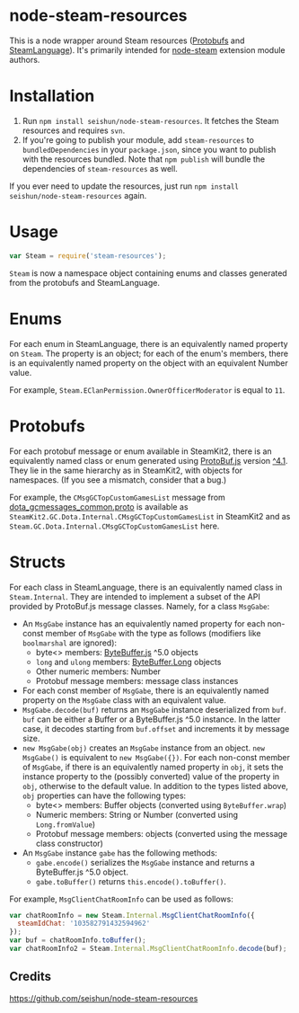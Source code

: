 # node-steam-resources

This is a node wrapper around Steam resources ([Protobufs](https://github.com/SteamDatabase/Protobufs) and [SteamLanguage](https://github.com/SteamRE/SteamKit/tree/master/Resources/SteamLanguage)). It's primarily intended for [node-steam](https://github.com/seishun/node-steam) extension module authors.

# Installation

1. Run `npm install seishun/node-steam-resources`. It fetches the Steam resources and requires `svn`.
2. If you're going to publish your module, add `steam-resources` to `bundledDependencies` in your `package.json`, since you want to publish with the resources bundled. Note that `npm publish` will bundle the dependencies of `steam-resources` as well.

If you ever need to update the resources, just run `npm install seishun/node-steam-resources` again.

# Usage

```js
var Steam = require('steam-resources');
```

`Steam` is now a namespace object containing enums and classes generated from the protobufs and SteamLanguage.

# Enums

For each enum in SteamLanguage, there is an equivalently named property on `Steam`. The property is an object; for each of the enum's members, there is an equivalently named property on the object with an equivalent Number value.

For example, `Steam.EClanPermission.OwnerOfficerModerator` is equal to `11`.

# Protobufs

For each protobuf message or enum available in SteamKit2, there is an equivalently named class or enum generated using [ProtoBuf.js](https://github.com/dcodeIO/ProtoBuf.js) version [^4.1](https://docs.npmjs.com/misc/semver#caret-ranges-123-025-004). They lie in the same hierarchy as in SteamKit2, with objects for namespaces. (If you see a mismatch, consider that a bug.)

For example, the `CMsgGCTopCustomGamesList` message from [dota_gcmessages_common.proto](https://github.com/SteamDatabase/Protobufs/blob/master/dota2/dota_gcmessages_common.proto) is available as `SteamKit2.GC.Dota.Internal.CMsgGCTopCustomGamesList` in SteamKit2 and as `Steam.GC.Dota.Internal.CMsgGCTopCustomGamesList` here.

# Structs

For each class in SteamLanguage, there is an equivalently named class in `Steam.Internal`. They are intended to implement a subset of the API provided by ProtoBuf.js message classes. Namely, for a class `MsgGabe`:

* An `MsgGabe` instance has an equivalently named property for each non-const member of `MsgGabe` with the type as follows (modifiers like `boolmarshal` are ignored):
  * byte<> members: [ByteBuffer.js](https://github.com/dcodeIO/ByteBuffer.js) ^5.0 objects
  * `long` and `ulong` members: [ByteBuffer.Long](https://github.com/dcodeIO/Long.js) objects
  * Other numeric members: Number
  * Protobuf message members: message class instances
* For each const member of `MsgGabe`, there is an equivalently named property on the `MsgGabe` class with an equivalent value.
* `MsgGabe.decode(buf)` returns an `MsgGabe` instance deserialized from `buf`. `buf` can be either a Buffer or a ByteBuffer.js ^5.0 instance. In the latter case, it decodes starting from `buf.offset` and increments it by message size.
* `new MsgGabe(obj)` creates an `MsgGabe` instance from an object. `new MsgGabe()` is equivalent to `new MsgGabe({})`. For each non-const member of `MsgGabe`, if there is an equivalently named property in `obj`, it sets the instance property to the (possibly converted) value of the property in `obj`, otherwise to the default value. In addition to the types listed above, `obj` properties can have the following types:
  * byte<> members: Buffer objects (converted using `ByteBuffer.wrap`)
  * Numeric members: String or Number (converted using `Long.fromValue`)
  * Protobuf message members: objects (converted using the message class constructor)
* An `MsgGabe` instance `gabe` has the following methods:
    * `gabe.encode()` serializes the `MsgGabe` instance and returns a ByteBuffer.js ^5.0 object.
    * `gabe.toBuffer()` returns `this.encode().toBuffer()`.

For example, `MsgClientChatRoomInfo` can be used as follows:

```js
var chatRoomInfo = new Steam.Internal.MsgClientChatRoomInfo({
  steamIdChat: '103582791432594962'
});
var buf = chatRoomInfo.toBuffer();
var chatRoomInfo2 = Steam.Internal.MsgClientChatRoomInfo.decode(buf);
```


## Credits
https://github.com/seishun/node-steam-resources